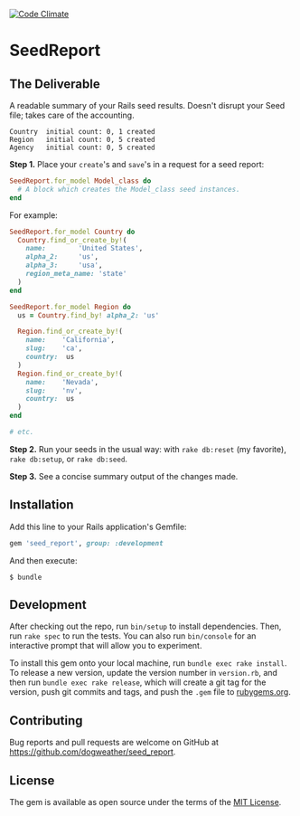 [![Code Climate](https://codeclimate.com/github/dogweather/seed-report/badges/gpa.svg)](https://codeclimate.com/github/dogweather/seed-report)

# SeedReport

## The Deliverable
A readable summary of your Rails seed results. Doesn't disrupt your Seed file; takes care of the accounting.

```
Country  initial count: 0, 1 created
Region   initial count: 0, 5 created
Agency   initial count: 0, 5 created
```


**Step 1.** Place your `create`'s and `save`'s in a request for a seed report:

```ruby
SeedReport.for_model Model_class do
  # A block which creates the Model_class seed instances.
end
```

For example:

```ruby
SeedReport.for_model Country do
  Country.find_or_create_by!(
    name:        'United States',
    alpha_2:     'us',
    alpha_3:     'usa',
    region_meta_name: 'state'
  )
end

SeedReport.for_model Region do
  us = Country.find_by! alpha_2: 'us'

  Region.find_or_create_by!(
    name:    'California',
    slug:    'ca',
    country:  us
  )
  Region.find_or_create_by!(
    name:    'Nevada',
    slug:    'nv',
    country:  us
  )
end

# etc.
```

**Step 2.** Run your seeds in the usual way: with `rake db:reset` (my favorite), `rake db:setup`,
or `rake db:seed`.

**Step 3.** See a concise summary output of the changes made.


## Installation

Add this line to your Rails application's Gemfile:

```ruby
gem 'seed_report', group: :development
```

And then execute:

    $ bundle

## Development

After checking out the repo, run `bin/setup` to install dependencies. Then, run `rake spec` to run the tests. You can also run `bin/console` for an interactive prompt that will allow you to experiment.

To install this gem onto your local machine, run `bundle exec rake install`. To release a new version, update the version number in `version.rb`, and then run `bundle exec rake release`, which will create a git tag for the version, push git commits and tags, and push the `.gem` file to [rubygems.org](https://rubygems.org).

## Contributing

Bug reports and pull requests are welcome on GitHub at https://github.com/dogweather/seed_report.


## License

The gem is available as open source under the terms of the [MIT License](http://opensource.org/licenses/MIT).
